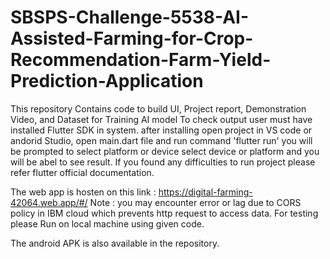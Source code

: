 # SBSPS-Challenge-5538-AI-Assisted-Farming-for-Crop-Recommendation-Farm-Yield-Prediction-Application
This repository Contains code to build UI, Project report, Demonstration Video, and Dataset for Training AI model
To check output user must have installed Flutter SDK in system.
after installing open project in VS code or andorid Studio, open main.dart file and run command 'flutter run' you will be prompted to select platform or device
select device or platform and you will be abel to see result. If you found any difficulties to run project please refer flutter official documentation.

The web app is hosten on this link : https://digital-farming-42064.web.app/#/
Note : you may encounter error or lag due to CORS policy in IBM cloud which prevents http request to access data. For testing please Run on local machine using given code.

The android APK is also available in the repository.
